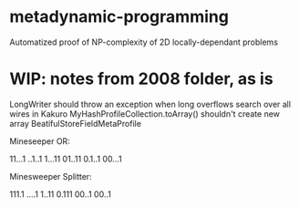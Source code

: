 # metadynamic-programming
Automatized proof of NP-complexity of 2D locally-dependant problems

# WIP: notes from 2008 folder, as is

LongWriter should throw an exception when long overflows
search over all wires in Kakuro
MyHashProfileCollection.toArray() shouldn't create new array
BeatifulStoreFieldMetaProfile

Mineseeper OR:

11...1
..1..1
1...11
01..11
0.1..1
00...1

Minesweeper Splitter:

111.1
....1
1..11
0.111
00..1
00..1
